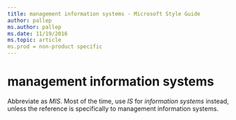```yaml
---
title: management information systems - Microsoft Style Guide
author: pallep
ms.author: pallep
ms.date: 11/19/2016
ms.topic: article
ms.prod = non-product specific
---
```


# management information systems

Abbreviate as *MIS*. Most of the time, use *IS* for *information systems* instead, unless the reference is specifically to management information systems.

